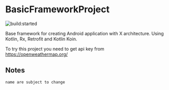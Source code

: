 BasicFrameworkProject
=====================

<img src="https://travis-ci.org/wawakaka/BasicFrameworkProject.svg?branch=master" alt="build:started">


Base framework for creating Android application with X architecture.
Using Kotlin, Rx, Retrofit and Kotlin Koin.

To try this project you need to get api key from https://openweathermap.org/

## Notes 
`name are subject to change`
